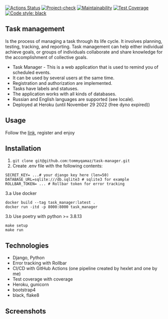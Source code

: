 [![Actions Status](https://github.com/tommyqamaz/python-project-52/actions/workflows/hexlet-check.yml/badge.svg)](https://github.com/tommyqamaz/python-project-52/blob/main/.github/workflows/hexlet-check.yml)
[![Project-check](https://github.com/tommyqamaz/python-project-52/actions/workflows/python-check.yml/badge.svg)](https://github.com/tommyqamaz/python-project-52/blob/main/.github/workflows/python-check.yml)
[![Maintainability](https://api.codeclimate.com/v1/badges/df31073a15237d90b400/maintainability)](https://codeclimate.com/github/tommyqamaz/python-project-52/maintainability)
[![Test Coverage](https://api.codeclimate.com/v1/badges/df31073a15237d90b400/test_coverage)](https://codeclimate.com/github/tommyqamaz/python-project-52/test_coverage)
[![Code style: black](https://img.shields.io/badge/code%20style-black-000000.svg)](https://github.com/psf/black)

## Task management
Is the process of managing a task through its life cycle. It involves planning, testing, tracking, and reporting. Task management can help either individual achieve goals, or groups of individuals collaborate and share knowledge for the accomplishment of collective goals.
- Task Manager - This is a web application that is used to remind you of scheduled events. 
- It can be used by several users at the same time.
- Registration and authorization are implemented.
- Tasks have labels and statuses.
- The application works with all kinds of databases.
- Russian and English languages are supported (see locale).
- Deployed at Heroku (until November 29 2022 (free dyno expired))
## Usage
Follow the [link](https://s777s.herokuapp.com/), register and enjoy
## Installation
1. `git clone git@github.com:tommyqamaz/task-manager.git`
2. Create .env file with the following contents:
```
SECRET_KEY= ...# your django key here (len=50)
DATABASE_URL=sqlite:///db.sqlite3 # sqlite3 for example
ROLLBAR_TOKEN= ... # Rollbar token for error tracking
```
3.a Use docker
```
docker build --tag task_manager:latest .
docker run -itd -p 8000:8000 task_manager
```
3.b Use poetry with python >= 3.8.13
```
make setup
make run
```
## Technologies
- Django, Python
- Error tracking with Rollbar
- CI/CD with GitHub Actions (one pipeline created by hexlet and one by me)
- Test coverage with coverage
- Heroku, gunicorn
- bootstrap4
- black, flake8
## Screenshots
